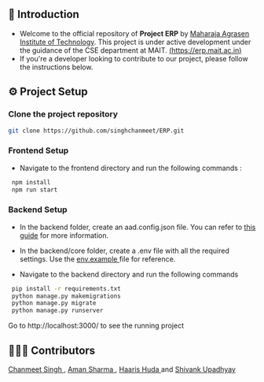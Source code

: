 ## 📝 Introduction
 * Welcome to the official repository of **Project ERP** by [Maharaja Agrasen Institute of Technology](http://mait.ac.in). This project is under active development under the guidance of the CSE department at MAIT.  [(https://erp.mait.ac.in)](https://erp.mait.ac.in)
 * If you're a developer looking to contribute to our project, please follow the instructions below.


## ⚙️ Project Setup
### Clone the project repository 
```bash
git clone https://github.com/singhchanmeet/ERP.git
```
### Frontend Setup
 * Navigate to the frontend directory and run the following commands :
```bash
 npm install
 npm run start
```
### Backend Setup
 * In the backend folder, create an aad.config.json file. You can refer to [this guide](https://learn.microsoft.com/en-us/training/modules/msid-django-web-app-sign-in/3-exercise-register-django-web-app) for more information.

 * In the backend/core folder, create a .env file with all the required settings. Use the  <a href="https://github.com/singhchanmeet/ERP/blob/master/backend/core/env.example"> env.example </a> file for reference.

 * Navigate to the backend directory and run the following commands

```bash
 pip install -r requirements.txt
 python manage.py makemigrations
 python manage.py migrate
 python manage.py runserver
```

Go to http://localhost:3000/ to see the running project

## 👨🏻‍💻 Contributors
<a href="https://github.com/singhchanmeet"> Chanmeet Singh </a>, <a href="https://github.com/exploring-solver"> Aman Sharma </a>, <a href="https://github.com/HaarisHuda"> Haaris Huda </a> and <a href="https://github.com/shivankupadhyay-eng"> Shivank Upadhyay </a>
